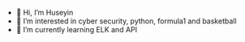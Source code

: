 - 👋 Hi, I’m Huseyin
- 👀 I’m interested in cyber security, python, formula1 and basketball
- 🌱 I’m currently learning ELK and API

<!---
hsyn22/hsyn22 is a ✨ special ✨ repository because its `README.md` (this file) appears on your GitHub profile.
You can click the Preview link to take a look at your changes.
--->
